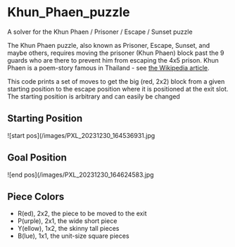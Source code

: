 # Khun_Phaen_puzzle
A solver for the Khun Phaen / Prisoner / Escape / Sunset puzzle

The Khun Phaen puzzle, also known as Prisoner, Escape, Sunset, and maybe others, requires moving the prisoner
(Khun Phaen) block past the 9 guards who are there to prevent him from escaping the 4x5 prison.
Khun Phaen is a poem-story famous in Thailand - see
[the Wikipedia article](https://en.wikipedia.org/wiki/Khun_Chang_Khun_Phaen).

This code prints a set of moves to get the big (red, 2x2) block from a given starting position to the escape position
where it is positioned at the exit slot. The starting position is arbitrary and can easily be changed

## Starting Position
![start pos](/images/PXL_20231230_164536931.jpg

## Goal Position
![end pos](/images/PXL_20231230_164624583.jpg

## Piece Colors
- R(ed), 2x2, the piece to be moved to the exit
- P(urple), 2x1, the wide short piece
- Y(ellow), 1x2, the skinny tall pieces
- B(lue), 1x1, the unit-size square pieces


